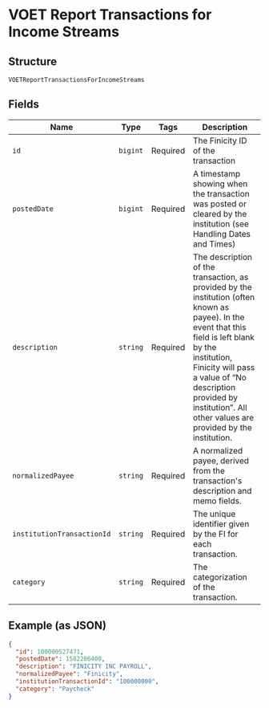 
# VOET Report Transactions for Income Streams

## Structure

`VOETReportTransactionsForIncomeStreams`

## Fields

| Name | Type | Tags | Description |
|  --- | --- | --- | --- |
| `id` | `bigint` | Required | The Finicity ID of the transaction |
| `postedDate` | `bigint` | Required | A timestamp showing when the transaction was posted or cleared by the institution (see Handling Dates and Times) |
| `description` | `string` | Required | The description of the transaction, as provided by the institution (often known as payee). In the event that this field is left blank by the institution, Finicity will pass a value of “No description provided by institution”. All other values are provided by the institution. |
| `normalizedPayee` | `string` | Required | A normalized payee, derived from the transaction's description and memo fields. |
| `institutionTransactionId` | `string` | Required | The unique identifier given by the FI for each transaction. |
| `category` | `string` | Required | The categorization of the transaction. |

## Example (as JSON)

```json
{
  "id": 100000527471,
  "postedDate": 1582286400,
  "description": "FINICITY INC PAYROLL",
  "normalizedPayee": "Finicity",
  "institutionTransactionId": "100000000",
  "category": "Paycheck"
}
```

